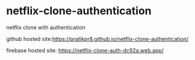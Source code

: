 # netflix-clone-authentication
netflix clone with authentication

github hosted site:https://pratikpr8.github.io/netflix-clone-authentication/

firebase hosted site: https://netflix-clone-auth-dc92a.web.app/
